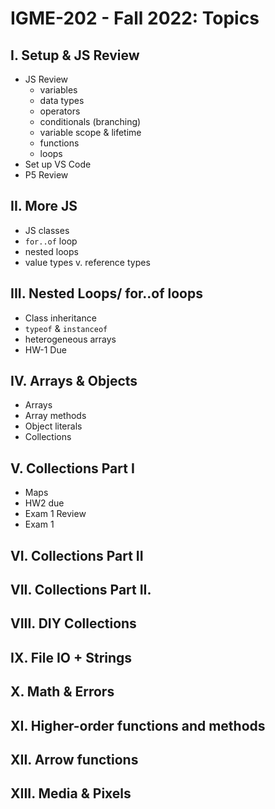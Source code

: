 # IGME-202 - Fall 2022: Topics

## I. Setup & JS Review
- JS Review
  - variables
  - data types
  - operators
  - conditionals (branching)
  - variable scope & lifetime
  - functions
  - loops
- Set up VS Code
- P5 Review

## II. More JS
- JS classes
- `for..of` loop
- nested loops
- value types v. reference types

## III. Nested Loops/ for..of loops
- Class inheritance
- `typeof` & `instanceof`
- heterogeneous arrays
- HW-1 Due

## IV. Arrays & Objects
- Arrays
- Array methods
- Object literals
- Collections 

## V. Collections Part I
- Maps
- HW2 due
- Exam 1 Review
- Exam 1

## VI. Collections Part II

## VII. Collections Part II.

## VIII. DIY Collections

## IX. File IO + Strings

## X. Math & Errors

## XI. Higher-order functions and methods

## XII. Arrow functions

## XIII. Media & Pixels
